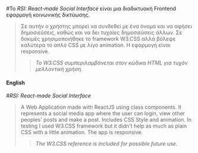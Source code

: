 #Το _RSI: React-made Social Interface_ είναι μια διαδικτυακή Frontend εφαρμογή κοινωνικής δικτύωσης.
>Σε αυτήν ο χρήστης μπορεί να συνδεθεί με ένα όνομα και να αφήσει δημοσιεύσεις, καθώς και να δει τυχαίες δημοσιεύσεις άλλων.
Σε δοκιμές χρησιμοποιήθηκε το framework W3.CSS αλλά βόλεψε καλύτερα το απλό CSS με λίγο animation.
>Η εφαρμογή είναι responsive.
>>_Το W3.CSS συμπεριλαμβάνεται στον κώδικα HTML για τυχόν μελλοντική χρήση._

#### English

#_RSI: React-made Social Interface_

>A Web Application made with ReactJS using class components.
It represents a social media app where the user can login, view other peoples' posts and make a post.
Includes CSS Style and animation. In testing I used W3.CSS framework but it didn't help as much as plain CSS with a little animation.
The app is responsive.
>>_The W3.CSS reference is included for possible future use._
